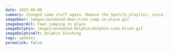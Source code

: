 ```yaml
---
date: 2025-08-08
summary: Changed some stuff again. Remove the Spotify playlist, since I'm moving away from Spotify. Also, new blog entry is up! I also created a page for my WPlace creations, sooo check that out!
imageDeer: images/animated-deer/cute-jump-in-place.gif
imageDeerAlt: Fawn jumping in place
imageDolphin: images/animated-dolphin/dolphin-cute-blush.gif
imageDolphinAlt: Dolphin blushing
tags: updates
permalink: false
---
```

